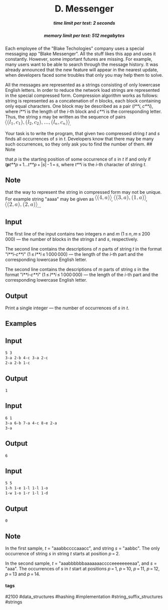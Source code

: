 <h1 style='text-align: center;'> D. Messenger</h1>

<h5 style='text-align: center;'>time limit per test: 2 seconds</h5>
<h5 style='text-align: center;'>memory limit per test: 512 megabytes</h5>

Each employee of the "Blake Techologies" company uses a special messaging app "Blake Messenger". All the stuff likes this app and uses it constantly. However, some important futures are missing. For example, many users want to be able to search through the message history. It was already announced that the new feature will appear in the nearest update, when developers faced some troubles that only you may help them to solve.

All the messages are represented as a strings consisting of only lowercase English letters. In order to reduce the network load strings are represented in the special compressed form. Compression algorithm works as follows: string is represented as a concatenation of *n* blocks, each block containing only equal characters. One block may be described as a pair (*l**i*, *c**i*), where *l**i* is the length of the *i*-th block and *c**i* is the corresponding letter. Thus, the string *s* may be written as the sequence of pairs ![](images/68dc87dc42fc8b5c9e100569fb0db6d0de6f0e20.png).

Your task is to write the program, that given two compressed string *t* and *s* finds all occurrences of *s* in *t*. Developers know that there may be many such occurrences, so they only ask you to find the number of them. ## Note

 that *p* is the starting position of some occurrence of *s* in *t* if and only if *t**p**t**p* + 1...*t**p* + |*s*| - 1 = *s*, where *t**i* is the *i*-th character of string *t*.

## Note

 that the way to represent the string in compressed form may not be unique. For example string "aaaa" may be given as ![](images/939322623808439da25353cdf333633a2bd459d1.png), ![](images/1d6356300e6949063b637098187983ab4a94bdd0.png), ![](images/fe55bc3160319d1cb679fcb8d1a2d90686d4db05.png)...

## Input

The first line of the input contains two integers *n* and *m* (1 ≤ *n*, *m* ≤ 200 000) — the number of blocks in the strings *t* and *s*, respectively.

The second line contains the descriptions of *n* parts of string *t* in the format "*l**i*-*c**i*" (1 ≤ *l**i* ≤ 1 000 000) — the length of the *i*-th part and the corresponding lowercase English letter.

The second line contains the descriptions of *m* parts of string *s* in the format "*l**i*-*c**i*" (1 ≤ *l**i* ≤ 1 000 000) — the length of the *i*-th part and the corresponding lowercase English letter.

## Output

Print a single integer — the number of occurrences of *s* in *t*.

## Examples

## Input


```
5 3  
3-a 2-b 4-c 3-a 2-c  
2-a 2-b 1-c  

```
## Output


```
1
```
## Input


```
6 1  
3-a 6-b 7-a 4-c 8-e 2-a  
3-a  

```
## Output


```
6
```
## Input


```
5 5  
1-h 1-e 1-l 1-l 1-o  
1-w 1-o 1-r 1-l 1-d  

```
## Output


```
0
```
## Note

In the first sample, *t* = "aaabbccccaaacc", and string *s* = "aabbc". The only occurrence of string *s* in string *t* starts at position *p* = 2.

In the second sample, *t* = "aaabbbbbbaaaaaaacccceeeeeeeeaa", and *s* = "aaa". The occurrences of *s* in *t* start at positions *p* = 1, *p* = 10, *p* = 11, *p* = 12, *p* = 13 and *p* = 14.



#### tags 

#2100 #data_structures #hashing #implementation #string_suffix_structures #strings 